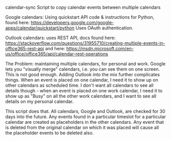 calendar-sync
Script to copy calendar events between multiple calendars

Google calendars:
Using quickstart API code & instructions for Python, found here:
https://developers.google.com/google-apps/calendar/quickstart/python
Uses OAuth authentication.

Outlook calendars:
uses REST API, docs found here: https://stackoverflow.com/questions/31955710/creating-multiple-events-in-office365-rest-api
and here: https://msdn.microsoft.com/en-us/office/office365/api/calendar-rest-operations

The Problem: maintaining multiple calendars, for personal and work.
Google lets you "visually merge" calendars, i.e. you can see them on one screen.
This is not good enough.
Adding Outlook into the mix further complicates things.
When an event is placed on one calendar, I need it to show up on other calendars as scheduled time.
I don't want all calendars to see all details though - when an event is placed on one work calendar,
I need it to show up as "Busy" on all the other work calendars, and I want to see all details on
my personal calendar.

This script does that.  All calendars, Google and Outlook, are checked for 30 days into the future.
Any events found in a particular timeslot for a particular calendar are created as placeholders
in the other calendars.
Any event that is deleted from the original calendar on which it was placed will cause all the
placeholder events to be deleted also.

